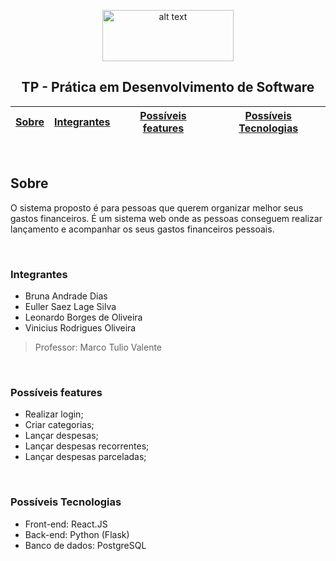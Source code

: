 
<div align="center">
  
<p>
<img src="https://upload.wikimedia.org/wikipedia/commons/thumb/c/c3/Logo_UFMG.png/320px-Logo_UFMG.png" alt="alt text" width="210" height="82">
</p>


<p> <h2> TP - Prática em Desenvolvimento de Software </h2> </p>

  
| [Sobre](#Sobre) | [Integrantes](#integrantes) | [Possíveis features](#possíveis-features) | [Possíveis Tecnologias](#possíveis-tecnologias) |
| - | - | - | - |
</div>

</br>

## Sobre

O sistema proposto é para pessoas que querem organizar melhor seus gastos financeiros. É um sistema web onde as pessoas conseguem realizar lançamento e acompanhar os seus gastos financeiros pessoais.

</br>



### Integrantes
- Bruna Andrade Dias
- Euller Saez Lage Silva
- Leonardo Borges de Oliveira
- Vinicius Rodrigues Oliveira 

> Professor: Marco Tulio Valente

</br>


### Possíveis features
- Realizar login;
- Criar categorias;
- Lançar despesas;
- Lançar despesas recorrentes;
- Lançar despesas parceladas;


</br>


### Possíveis Tecnologias
- Front-end: React.JS
- Back-end:  Python (Flask)
- Banco de dados: PostgreSQL

</br>



